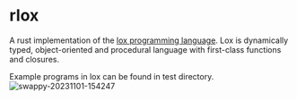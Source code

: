 # rlox
A rust implementation of the [lox programming language](https://craftinginterpreters.com/). Lox is dynamically typed, object-oriented and procedural language with first-class functions and closures.

Example programs in lox can be found in test directory. 
![swappy-20231101-154247](https://github.com/Yuanda-Dong/rlox/assets/37124273/7f654493-8abe-41e3-9a90-ddf9e34dd513)

